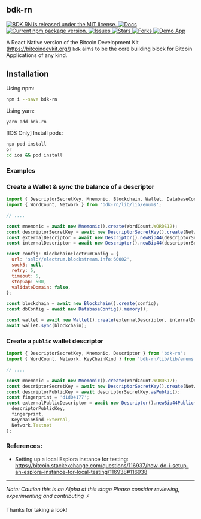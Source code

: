 ## bdk-rn

<p>
  <a href="https://github.com/LtbLightning/bdk-rn/blob/HEAD/LICENSE">
    <img src="https://img.shields.io/badge/license-MIT-blue.svg" alt="BDK RN is released under the MIT license." />
  </a>
  <a href="https://github.com/LtbLightning/bdk-rn/blob/main/README.md">
    <img src="https://img.shields.io/badge/docs-red.svg" alt="Docs" />
  </a>
  <a href="https://www.npmjs.com/package/bdk-rn">
    <img src="https://img.shields.io/npm/v/bdk-rn" alt="Current npm package version." />
  </a>
    <a href="https://github.com/LtbLightning/bdk-rn/issues">
    <img src="https://img.shields.io/github/issues/LtbLightning/bdk-rn.svg" alt="Issues" />
  </a>
  <a href="https://github.com/LtbLightning/bdk-rn/stargazers">
    <img src="https://img.shields.io/github/stars/LtbLightning/bdk-rn.svg" alt="Stars" />
  </a>
  <a href="https://github.com/LtbLightning/bdk-rn/forks">
    <img src="https://img.shields.io/github/forks/LtbLightning/bdk-rn.svg?color=brightgreen" alt="Forks" />
  </a>
  <a href="https://github.com/LtbLightning/bdk-rn-app">
    <img src="https://img.shields.io/badge/Demo App-orange" alt="Demo App" />
  </a>
</p>

A React Native version of the Bitcoin Development Kit (https://bitcoindevkit.org/)
`bdk` aims to be the core building block for Bitcoin Applications of any kind.

## Installation

Using npm:

```bash
npm i --save bdk-rn
```

Using yarn:

```bash
yarn add bdk-rn
```

[IOS Only] Install pods:

```bash
npx pod-install
or
cd ios && pod install
```

### Examples

### Create a Wallet & sync the balance of a descriptor

```js
import { DescriptorSecretKey, Mnemonic, Blockchain, Wallet, DatabaseConfig, Descriptor } from 'bdk-rn';
import { WordCount, Network } from 'bdk-rn/lib/lib/enums';

// ....

const mnemonic = await new Mnemonic().create(WordCount.WORDS12);
const descriptorSecretKey = await new DescriptorSecretKey().create(Network.Testnet, mnemonic);
const externalDescriptor = await new Descriptor().newBip44(descriptorSecretKey, KeyChainKind.External, Network.Testnet);
const internalDescriptor = await new Descriptor().newBip44(descriptorSecretKey, KeyChainKind.Internal, Network.Testnet);

const config: BlockchainElectrumConfig = {
  url: 'ssl://electrum.blockstream.info:60002',
  sock5: null,
  retry: 5,
  timeout: 5,
  stopGap: 500,
  validateDomain: false,
};

const blockchain = await new Blockchain().create(config);
const dbConfig = await new DatabaseConfig().memory();

const wallet = await new Wallet().create(externalDescriptor, internalDescriptor, Network.Testnet, dbConfig);
await wallet.sync(blockchain);
```

### Create a `public` wallet descriptor

```js
import { DescriptorSecretKey, Mnemonic, Descriptor } from 'bdk-rn';
import { WordCount, Network, KeyChainKind } from 'bdk-rn/lib/lib/enums';

// ....

const mnemonic = await new Mnemonic().create(WordCount.WORDS12);
const descriptorSecretKey = await new DescriptorSecretKey().create(Network.Testnet, mnemonic);
const descriptorPublicKey = await descriptorSecretKey.asPublic();
const fingerprint = 'd1d04177';
const externalPublicDescriptor = await new Descriptor().newBip44Public(
  descriptorPublicKey,
  fingerprint,
  KeychainKind.External,
  Network.Testnet
);
```

### References:

- Setting up a local Esplora instance for testing:
  https://bitcoin.stackexchange.com/questions/116937/how-do-i-setup-an-esplora-instance-for-local-testing/116938#116938

---

_Note: Caution this is an Alpha at this stage
Please consider reviewing, experimenting and contributing ⚡️_

Thanks for taking a look!
